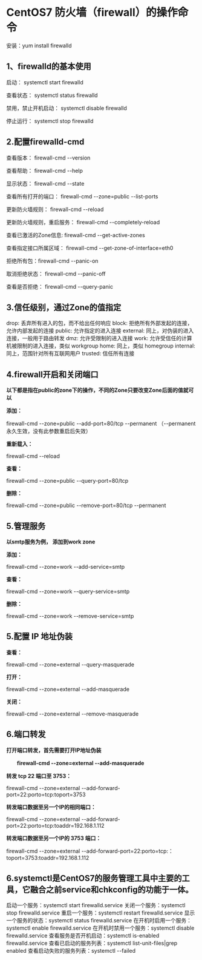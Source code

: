# CentOS7 防火墙（firewall）的操作命令
安装：yum install firewalld

## 1、firewalld的基本使用

启动： systemctl start firewalld

查看状态： systemctl status firewalld 

禁用，禁止开机启动： systemctl disable firewalld

停止运行： systemctl stop firewalld

 

 

## 2.配置firewalld-cmd

查看版本： firewall-cmd --version

查看帮助： firewall-cmd --help

显示状态： firewall-cmd --state

查看所有打开的端口： firewall-cmd --zone=public --list-ports

更新防火墙规则： firewall-cmd --reload

更新防火墙规则，重启服务： firewall-cmd --completely-reload

查看已激活的Zone信息:  firewall-cmd --get-active-zones

查看指定接口所属区域： firewall-cmd --get-zone-of-interface=eth0

拒绝所有包：firewall-cmd --panic-on

取消拒绝状态： firewall-cmd --panic-off

查看是否拒绝： firewall-cmd --query-panic

 

## 3.信任级别，通过Zone的值指定

drop: 丢弃所有进入的包，而不给出任何响应 
block: 拒绝所有外部发起的连接，允许内部发起的连接 
public: 允许指定的进入连接 
external: 同上，对伪装的进入连接，一般用于路由转发 
dmz: 允许受限制的进入连接 
work: 允许受信任的计算机被限制的进入连接，类似 workgroup 
home: 同上，类似 homegroup 
internal: 同上，范围针对所有互联网用户 
trusted: 信任所有连接

## 4.firewall开启和关闭端口

**以下都是指在public的zone下的操作，不同的Zone只要改变Zone后面的值就可以**

**添加：**

firewall-cmd --zone=public --add-port=80/tcp --permanent    （--permanent永久生效，没有此参数重启后失效）

**重新载入：**

firewall-cmd --reload

**查看：**

firewall-cmd --zone=public --query-port=80/tcp

**删除：**

firewall-cmd --zone=public --remove-port=80/tcp --permanent

 

## 5.**管理服务**

**以smtp服务为例， 添加到work zone**

**添加：**

firewall-cmd --zone=work --add-service=smtp

**查看：**

firewall-cmd --zone=work --query-service=smtp

**删除：**

firewall-cmd --zone=work --remove-service=smtp

 

## 5.配置 IP 地址伪装

**查看：**

firewall-cmd --zone=external --query-masquerade

**打开：**

firewall-cmd --zone=external --add-masquerade

**关闭：**

firewall-cmd --zone=external --remove-masquerade

## 6.端口转发

**打开端口转发，首先需要打开IP地址伪装**

　　**firewall-cmd --zone=external --add-masquerade**

 

**转发 tcp 22 端口至 3753：**

firewall-cmd --zone=external --add-forward-port=22:porto=tcp:toport=3753

**转发端口数据至另一个IP的相同端口：**

firewall-cmd --zone=external --add-forward-port=22:porto=tcp:toaddr=192.168.1.112

**转发端口数据至另一个IP的 3753 端口：**

firewall-cmd --zone=external --add-forward-port=22:porto=tcp:：toport=3753:toaddr=192.168.1.112

 

## 6.systemctl是CentOS7的服务管理工具中主要的工具，它融合之前service和chkconfig的功能于一体。

启动一个服务：systemctl start firewalld.service
关闭一个服务：systemctl stop firewalld.service
重启一个服务：systemctl restart firewalld.service
显示一个服务的状态：systemctl status firewalld.service
在开机时启用一个服务：systemctl enable firewalld.service
在开机时禁用一个服务：systemctl disable firewalld.service
查看服务是否开机启动：systemctl is-enabled firewalld.service
查看已启动的服务列表：systemctl list-unit-files|grep enabled
查看启动失败的服务列表：systemctl --failed